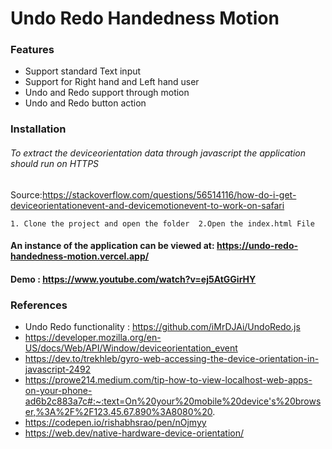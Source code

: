 # Undo Redo Handedness Motion

### Features
- Support standard Text input
- Support for Right hand and Left hand user
- Undo and Redo support through motion
- Undo and Redo button action

### Installation 
###### To extract the deviceorientation data through javascript the application should run on HTTPS
Source:https://stackoverflow.com/questions/56514116/how-do-i-get-deviceorientationevent-and-devicemotionevent-to-work-on-safari

`1. Clone the project and open the folder 
2.Open the index.html File `

#### An instance of the application can be viewed at: https://undo-redo-handedness-motion.vercel.app/

#### Demo : https://www.youtube.com/watch?v=ej5AtGGirHY

### References

- Undo Redo functionality : https://github.com/iMrDJAi/UndoRedo.js
- https://developer.mozilla.org/en-US/docs/Web/API/Window/deviceorientation_event
- https://dev.to/trekhleb/gyro-web-accessing-the-device-orientation-in-javascript-2492
- https://prowe214.medium.com/tip-how-to-view-localhost-web-apps-on-your-phone-ad6b2c883a7c#:~:text=On%20your%20mobile%20device's%20browser,%3A%2F%2F123.45.67.890%3A8080%20.
- https://codepen.io/rishabhsrao/pen/nOjmyy
- https://web.dev/native-hardware-device-orientation/
